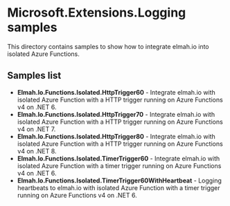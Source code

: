 # Microsoft.Extensions.Logging samples

This directory contains samples to show how to integrate elmah.io into isolated Azure Functions.

## Samples list

* **Elmah.Io.Functions.Isolated.HttpTrigger60** - Integrate elmah.io with isolated Azure Function with a HTTP trigger running on Azure Functions v4 on .NET 6.
* **Elmah.Io.Functions.Isolated.HttpTrigger70** - Integrate elmah.io with isolated Azure Function with a HTTP trigger running on Azure Functions v4 on .NET 7.
* **Elmah.Io.Functions.Isolated.HttpTrigger80** - Integrate elmah.io with isolated Azure Function with a HTTP trigger running on Azure Functions v4 on .NET 8.
* **Elmah.Io.Functions.Isolated.TimerTrigger60** - Integrate elmah.io with isolated Azure Function with a timer trigger running on Azure Functions v4 on .NET 6.
* **Elmah.Io.Functions.Isolated.TimerTrigger60WithHeartbeat** - Logging heartbeats to elmah.io with isolated Azure Function with a timer trigger running on Azure Functions v4 on .NET 6.